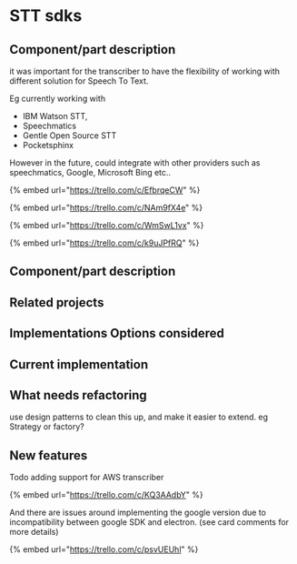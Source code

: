 # STT sdks

## Component/part description

it was important for the transcriber to have the flexibility of working with different solution for Speech To Text.

Eg currently working with

* IBM Watson STT, 
* Speechmatics
* Gentle Open Source STT
* Pocketsphinx 

However in the future, could integrate with other providers such as speechmatics, Google, Microsoft Bing etc..

{% embed url="https://trello.com/c/EfbrqeCW" %}

{% embed url="https://trello.com/c/NAm9fX4e" %}

{% embed url="https://trello.com/c/WmSwL1vx" %}

{% embed url="https://trello.com/c/k9uJPfRQ" %}

## Component/part description

## Related projects

## Implementations Options considered

## Current implementation

## What needs refactoring

use design patterns to clean this up, and make it easier to extend. eg Strategy or factory?

## New features

Todo adding support for AWS transcriber 

{% embed url="https://trello.com/c/KQ3AAdbY" %}

 And there are issues around implementing the google version due to incompatibility between google SDK and electron. \(see card comments for more details\)

{% embed url="https://trello.com/c/psvUEUhl" %}

